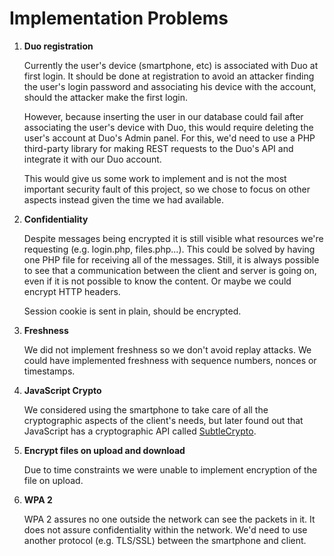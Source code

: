 # Implementation Problems

1. **Duo registration**

   Currently the user's device (smartphone, etc) is associated with Duo at first login. It should be done at registration to avoid an attacker finding the user's login password and associating his device with the account, should the attacker make the first login. 

   However, because inserting the user in our database could fail after associating the user's device with Duo, this would require deleting the user's account at Duo's Admin panel. For this, we'd need to use a PHP third-party library for making REST requests to the Duo's API and integrate it with our Duo account.

   This would give us some work to implement and is not the most important security fault of this project, so we chose to focus on other aspects instead given the time we had available.
   
2. **Confidentiality**

    Despite messages being encrypted it is still visible what resources we're requesting (e.g. login.php, files.php...). This could be solved by having one PHP file for receiving all of the messages. Still, it is always possible to see that a communication between the client and server is going on, even if it is not possible to know the content. Or maybe we could encrypt HTTP headers.
    
    Session cookie is sent in plain, should be encrypted.

3. **Freshness**

    We did not implement freshness so we don't avoid replay attacks. We could have implemented freshness with sequence numbers, nonces or timestamps.

4. **JavaScript Crypto**

   We considered using the smartphone to take care of all the cryptographic aspects of the client's needs, but later found out that JavaScript has a cryptographic API called [SubtleCrypto](https://developer.mozilla.org/en-US/docs/Web/API/SubtleCrypto).

5. **Encrypt files on upload and download**

   Due to time constraints we were unable to implement encryption of the file on upload.
   
6. **WPA 2**

    WPA 2 assures no one outside the network can see the packets in it. It does not assure confidentiality within the network. We'd need to use another protocol (e.g. TLS/SSL) between the smartphone and client.